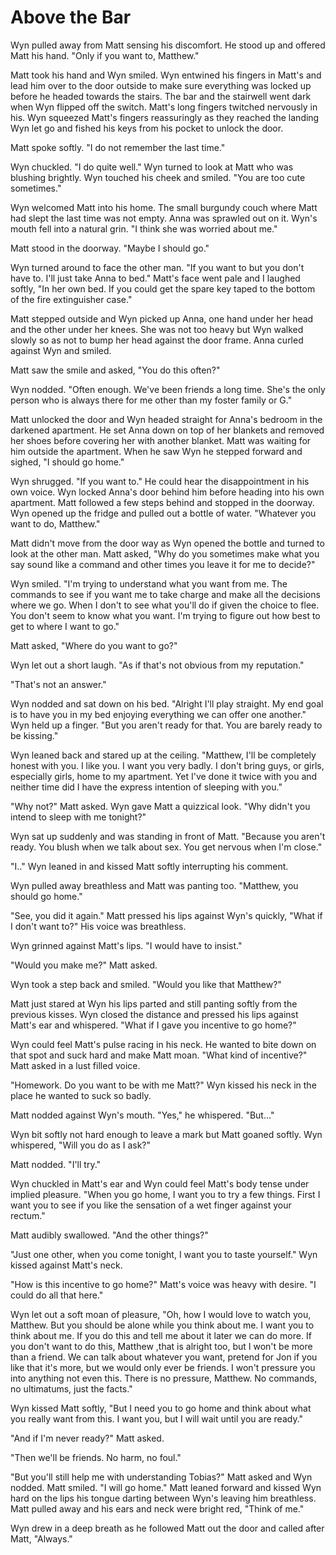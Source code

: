 # Above the Bar

Wyn pulled away from Matt sensing his discomfort.  He stood up and offered Matt his hand.  "Only if you want to, Matthew."

Matt took his hand and Wyn smiled.  Wyn entwined his fingers in Matt's and lead him over to the door outside to make sure everything was locked up before he headed towards the stairs.  The bar and the stairwell went dark when Wyn flipped off the switch.  Matt's long fingers twitched nervously in his.  Wyn squeezed Matt's fingers reassuringly as they reached the landing Wyn let go and fished his keys from his pocket to unlock the door.

Matt spoke softly.  "I do not remember the last time."

Wyn chuckled.  "I do quite well."  Wyn turned to look at Matt who was blushing brightly.  Wyn touched his cheek and smiled.  "You are too cute sometimes."

Wyn welcomed Matt into his home.  The small burgundy couch where Matt had slept the last time was not empty.  Anna was sprawled out on it.  Wyn's mouth fell into a natural grin.  "I think she was worried about me."

Matt stood in the doorway.  "Maybe I should go."

Wyn turned around to face the other man.  "If you want to but you don't have to.  I'll just take Anna to bed."  Matt's face went pale and I laughed softly, "In her own bed.  If you could get the spare key taped to the bottom of the fire extinguisher case."

Matt stepped outside and Wyn picked up Anna, one hand under her head and the other under her knees.  She was not too heavy but Wyn walked slowly so as not to bump her head against the door frame.  Anna curled against Wyn and smiled.

Matt saw the smile and asked, "You do this often?"

Wyn nodded.  "Often enough.  We've been friends a long time.  She's the only person who is always there for me other than my foster family or G."

Matt unlocked the door and Wyn headed straight for Anna's bedroom in the darkened apartment.  He set Anna down on top of her blankets and removed her shoes before covering her with another blanket.  Matt was waiting for him outside the apartment.  When he saw Wyn he stepped forward and sighed, "I should go home."

Wyn shrugged. "If you want to."  He could hear the disappointment in his own voice.  Wyn locked Anna's door behind him before heading into his own apartment.  Matt followed a few steps behind and stopped in the doorway.  Wyn opened up the fridge and pulled out a bottle of water.  "Whatever you want to do, Matthew."

Matt didn't move from the door way as Wyn opened the bottle and turned to look at the other man.  Matt asked, "Why do you sometimes make what you say sound like a command and other times you leave it for me to decide?"

Wyn smiled.  "I'm trying to understand what you want from me.  The commands to see if you want me to take charge and make all the decisions where we go.  When I don't to see what you'll do if given the choice to flee.  You don't seem to know what you want.  I'm trying to figure out how best to get to where I want to go."

Matt asked, "Where do you want to go?"

Wyn let out a short laugh.  "As if that's not obvious from my reputation."

"That's not an answer."

Wyn nodded and sat down on his bed.  "Alright I'll play straight.  My end goal is to have you in my bed enjoying everything we can offer one another."  Wyn held up a finger.  "But you aren't ready for that.  You are barely ready to be kissing."

Wyn leaned back and stared up at the ceiling.  "Matthew, I'll be completely honest with you.  I like you.  I want you very badly.  I don't bring guys, or girls, especially girls, home to my apartment.  Yet I've done it twice with you and neither time did I have the express intention of sleeping with you."

"Why not?" Matt asked.  Wyn gave Matt a quizzical look.  "Why didn't you intend to sleep with me tonight?"

Wyn sat up suddenly and was standing in front of Matt.  "Because you aren't ready. You blush when we talk about sex.  You get nervous when I'm close."

"I.."  Wyn leaned in and kissed Matt softly interrupting his comment.

Wyn pulled away breathless and Matt was panting too.  "Matthew, you should go home."

"See, you did it again."  Matt pressed his lips against Wyn's quickly, "What if I don't want to?" His voice was breathless.

Wyn grinned against Matt's lips.  "I would have to insist."

"Would you make me?"  Matt asked.

Wyn took a step back and smiled.  "Would you like that Matthew?"

Matt just stared at Wyn his lips parted and still panting softly from the previous kisses.  Wyn closed the distance and pressed his lips against Matt's ear and whispered.  "What if I gave you incentive to go home?"

Wyn could feel Matt's pulse racing in his neck.  He wanted to bite down on that spot and suck hard and make Matt moan.  "What kind of incentive?"  Matt asked in a lust filled voice.

"Homework.  Do you want to be with me Matt?"  Wyn kissed his neck in the place he wanted to suck so badly. 

Matt nodded against Wyn's mouth.  "Yes," he whispered.  "But..."

Wyn bit softly not hard enough to leave a mark but Matt goaned softly.  Wyn whispered, "Will you do as I ask?"  

Matt nodded.  "I'll try."

Wyn chuckled in Matt's ear and Wyn could feel Matt's body tense under implied pleasure.  "When you go home, I want you to try a few things.  First I want you to see if you like the sensation of a wet finger against your rectum."  

Matt audibly swallowed. "And the other things?"

"Just one other, when you come tonight, I want you to taste yourself."  Wyn kissed against Matt's neck.

"How is this incentive to go home?"  Matt's voice was heavy with desire.  "I could do all that here."

Wyn let out a soft moan of pleasure, "Oh, how I would love to watch you, Matthew.  But you should be alone while you think about me.  I want you to think about me.  If you do this and tell me about it later we can do more.  If you don't want to do this, Matthew ,that is alright too, but I won't be more than a friend.  We can talk about whatever you want, pretend for Jon if you like that it's more, but we would only ever be friends.  I won't pressure you into anything not even this.  There is no pressure, Matthew.  No commands, no ultimatums, just the facts."

Wyn kissed Matt softly, "But I need you to go home and think about what you really want from this.  I want you, but I will wait until you are ready."

"And if I'm never ready?"  Matt asked.

"Then we'll be friends.  No harm, no foul."

"But you'll still help me with understanding Tobias?"  Matt asked and Wyn nodded.  Matt smiled.  "I will go home."  Matt leaned forward and kissed Wyn hard on the lips his tongue darting between Wyn's leaving him breathless.  Matt pulled away and his ears and neck were bright red, "Think of me."

Wyn drew in a deep breath as he followed Matt out the door and called after Matt, "Always."

